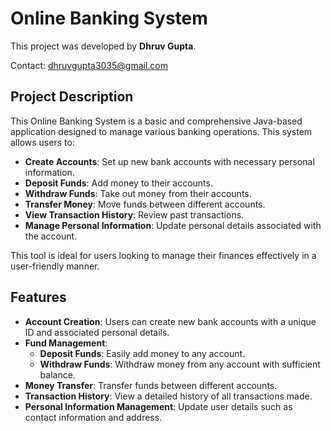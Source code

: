 # Online Banking System

This project was developed by **Dhruv Gupta**.

Contact: [dhruvgupta3035@gmail.com](mailto:dhruvgupta3035@gmail.com)

## Project Description

This Online Banking System is a basic and comprehensive Java-based application designed to manage various banking operations. This system allows users to:

- **Create Accounts**: Set up new bank accounts with necessary personal information.
- **Deposit Funds**: Add money to their accounts.
- **Withdraw Funds**: Take out money from their accounts.
- **Transfer Money**: Move funds between different accounts.
- **View Transaction History**: Review past transactions.
- **Manage Personal Information**: Update personal details associated with the account.

This tool is ideal for users looking to manage their finances effectively in a user-friendly manner.

## Features

- **Account Creation**: Users can create new bank accounts with a unique ID and associated personal details.
- **Fund Management**:
  - **Deposit Funds**: Easily add money to any account.
  - **Withdraw Funds**: Withdraw money from any account with sufficient balance.
- **Money Transfer**: Transfer funds between different accounts.
- **Transaction History**: View a detailed history of all transactions made.
- **Personal Information Management**: Update user details such as contact information and address.

